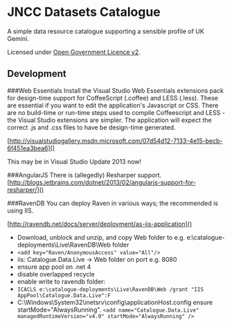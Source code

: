 
JNCC Datasets Catalogue
=======================

A simple data resource catalogue supporting a sensible profile of UK Gemini.

Licensed under [Open Government Licence v2](http://www.nationalarchives.gov.uk/doc/open-government-licence/version/2/).



Development
-----------

###Web Essentials
Install the Visual Studio Web Essentials extensions pack for design-time support for CoffeeScript (.coffee) and LESS (.less).
These are essential if you want to edit the application's Javascript or CSS.
There are no build-time or run-time steps used to compile Coffeescript and LESS - the Visual Studio extensions are simpler.
The application will expect the correct .js and .css files to have be design-time generated.

[http://visualstudiogallery.msdn.microsoft.com/07d54d12-7133-4e15-becb-6f451ea3bea6]()

This may be in Visual Studio Update 2013 now!

###AngularJS
There is (allegedly) Resharper support. [http://blogs.jetbrains.com/dotnet/2013/02/angularjs-support-for-resharper/]()

###RavenDB
You can deploy Raven in various ways; the recommended is using IIS.

[http://ravendb.net/docs/server/deployment/as-iis-application]()

* Download, unblock and unzip, and copy Web folder to e.g. e:\catalogue-deployments\Live\RavenDB\Web folder
* `<add key="Raven/AnonymousAccess" value="All"/>`
* iis: Catalogue.Data.Live -> Web folder on port e.g. 8080
* ensure app pool on .net 4
* disable overlapped recycle
* enable write to ravendb folder:
* `ICACLS e:\catalogue-deployments\Live\RavenDB\Web /grant "IIS AppPool\Catalogue.Data.Live":F`
* C:\Windows\System32\inetsrv\config\applicationHost.config ensure startMode="AlwaysRunning". `<add name="Catalogue.Data.Live" managedRuntimeVersion="v4.0" startMode="AlwaysRunning" />`



